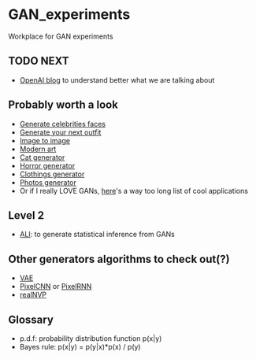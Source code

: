 # GAN_experiments
Workplace for GAN experiments

## TODO NEXT
- [OpenAI blog](https://blog.openai.com/generative-models/) to understand better what we are talking about

## Probably worth a look
- [Generate celebrities faces](https://www.theverge.com/2017/10/30/16569402/ai-generate-fake-faces-celebs-nvidia-gan)
- [Generate your next outfit](https://www.technologyreview.com/s/609469/this-ai-learns-your-fashion-sense-and-invents-your-next-outfit/)
- [Image to image](https://junyanz.github.io/CycleGAN/)
- [Modern art](https://www.technologyreview.com/s/608195/machine-creativity-beats-some-modern-art/)
- [Cat generator](https://motherboard.vice.com/en_us/article/a3dn9j/this-deep-learning-ai-generated-thousands-of-creepy-cat-pictures)
- [Horror generator](https://qz.com/817604/mits-nightmare-machine-uses-artificial-intelligence-to-create-horrific-images-of-ghoulish-faces-and-scary-places/)
- [Clothings generator](https://www.theverge.com/2017/8/24/16195858/amazon-ai-fashion-designer)
- [Photos generator](https://www.inverse.com/article/39018-these-neutral-networks-can-generate-realistic-photos)
- Or if I really LOVE GANs, [here](https://github.com/nashory/gans-awesome-applications)'s a way too long list of cool applications

## Level 2
- [ALI](https://ishmaelbelghazi.github.io/ALI/): to generate statistical inference from GANs

## Other generators algorithms to check out(?)
- [VAE](https://arxiv.org/abs/1312.6114)
- [PixelCNN](https://arxiv.org/abs/1606.05328) or [PixelRNN](https://arxiv.org/abs/1601.06759)
- [realNVP](https://arxiv.org/abs/1605.08803)

## Glossary
- p.d.f: probability distribution function p(x|y)
- Bayes rule: p(x|y) = p(y|x)*p(x) / p(y)
